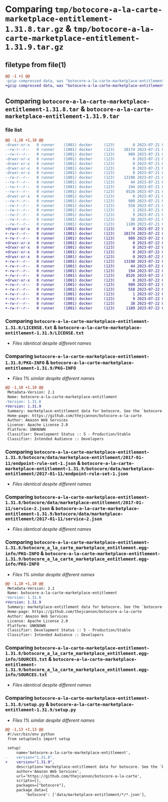 # Comparing `tmp/botocore-a-la-carte-marketplace-entitlement-1.31.8.tar.gz` & `tmp/botocore-a-la-carte-marketplace-entitlement-1.31.9.tar.gz`

## filetype from file(1)

```diff
@@ -1 +1 @@
-gzip compressed data, was "botocore-a-la-carte-marketplace-entitlement-1.31.8.tar", last modified: Fri Jul 21 01:21:43 2023, max compression
+gzip compressed data, was "botocore-a-la-carte-marketplace-entitlement-1.31.9.tar", last modified: Sat Jul 22 01:20:45 2023, max compression
```

## Comparing `botocore-a-la-carte-marketplace-entitlement-1.31.8.tar` & `botocore-a-la-carte-marketplace-entitlement-1.31.9.tar`

### file list

```diff
@@ -1,18 +1,18 @@
-drwxr-xr-x   0 runner    (1001) docker     (123)        0 2023-07-21 01:21:43.919344 botocore-a-la-carte-marketplace-entitlement-1.31.8/
--rw-r--r--   0 runner    (1001) docker     (123)    10174 2023-07-21 01:21:43.000000 botocore-a-la-carte-marketplace-entitlement-1.31.8/LICENSE.txt
--rw-r--r--   0 runner    (1001) docker     (123)      989 2023-07-21 01:21:43.919344 botocore-a-la-carte-marketplace-entitlement-1.31.8/PKG-INFO
-drwxr-xr-x   0 runner    (1001) docker     (123)        0 2023-07-21 01:21:43.915344 botocore-a-la-carte-marketplace-entitlement-1.31.8/botocore/
-drwxr-xr-x   0 runner    (1001) docker     (123)        0 2023-07-21 01:21:43.915344 botocore-a-la-carte-marketplace-entitlement-1.31.8/botocore/data/
-drwxr-xr-x   0 runner    (1001) docker     (123)        0 2023-07-21 01:21:43.915344 botocore-a-la-carte-marketplace-entitlement-1.31.8/botocore/data/marketplace-entitlement/
-drwxr-xr-x   0 runner    (1001) docker     (123)        0 2023-07-21 01:21:43.915344 botocore-a-la-carte-marketplace-entitlement-1.31.8/botocore/data/marketplace-entitlement/2017-01-11/
--rw-r--r--   0 runner    (1001) docker     (123)    13198 2023-07-21 01:21:06.000000 botocore-a-la-carte-marketplace-entitlement-1.31.8/botocore/data/marketplace-entitlement/2017-01-11/endpoint-rule-set-1.json
--rw-r--r--   0 runner    (1001) docker     (123)       44 2023-07-21 01:21:06.000000 botocore-a-la-carte-marketplace-entitlement-1.31.8/botocore/data/marketplace-entitlement/2017-01-11/examples-1.json
--rw-r--r--   0 runner    (1001) docker     (123)      194 2023-07-21 01:21:06.000000 botocore-a-la-carte-marketplace-entitlement-1.31.8/botocore/data/marketplace-entitlement/2017-01-11/paginators-1.json
--rw-r--r--   0 runner    (1001) docker     (123)     8526 2023-07-21 01:21:06.000000 botocore-a-la-carte-marketplace-entitlement-1.31.8/botocore/data/marketplace-entitlement/2017-01-11/service-2.json
-drwxr-xr-x   0 runner    (1001) docker     (123)        0 2023-07-21 01:21:43.915344 botocore-a-la-carte-marketplace-entitlement-1.31.8/botocore_a_la_carte_marketplace_entitlement.egg-info/
--rw-r--r--   0 runner    (1001) docker     (123)      989 2023-07-21 01:21:43.000000 botocore-a-la-carte-marketplace-entitlement-1.31.8/botocore_a_la_carte_marketplace_entitlement.egg-info/PKG-INFO
--rw-r--r--   0 runner    (1001) docker     (123)      558 2023-07-21 01:21:43.000000 botocore-a-la-carte-marketplace-entitlement-1.31.8/botocore_a_la_carte_marketplace_entitlement.egg-info/SOURCES.txt
--rw-r--r--   0 runner    (1001) docker     (123)        1 2023-07-21 01:21:43.000000 botocore-a-la-carte-marketplace-entitlement-1.31.8/botocore_a_la_carte_marketplace_entitlement.egg-info/dependency_links.txt
--rw-r--r--   0 runner    (1001) docker     (123)        9 2023-07-21 01:21:43.000000 botocore-a-la-carte-marketplace-entitlement-1.31.8/botocore_a_la_carte_marketplace_entitlement.egg-info/top_level.txt
--rw-r--r--   0 runner    (1001) docker     (123)       38 2023-07-21 01:21:43.919344 botocore-a-la-carte-marketplace-entitlement-1.31.8/setup.cfg
--rw-r--r--   0 runner    (1001) docker     (123)     1189 2023-07-21 01:21:43.000000 botocore-a-la-carte-marketplace-entitlement-1.31.8/setup.py
+drwxr-xr-x   0 runner    (1001) docker     (123)        0 2023-07-22 01:20:45.389232 botocore-a-la-carte-marketplace-entitlement-1.31.9/
+-rw-r--r--   0 runner    (1001) docker     (123)    10174 2023-07-22 01:20:45.000000 botocore-a-la-carte-marketplace-entitlement-1.31.9/LICENSE.txt
+-rw-r--r--   0 runner    (1001) docker     (123)      989 2023-07-22 01:20:45.389232 botocore-a-la-carte-marketplace-entitlement-1.31.9/PKG-INFO
+drwxr-xr-x   0 runner    (1001) docker     (123)        0 2023-07-22 01:20:45.389232 botocore-a-la-carte-marketplace-entitlement-1.31.9/botocore/
+drwxr-xr-x   0 runner    (1001) docker     (123)        0 2023-07-22 01:20:45.389232 botocore-a-la-carte-marketplace-entitlement-1.31.9/botocore/data/
+drwxr-xr-x   0 runner    (1001) docker     (123)        0 2023-07-22 01:20:45.389232 botocore-a-la-carte-marketplace-entitlement-1.31.9/botocore/data/marketplace-entitlement/
+drwxr-xr-x   0 runner    (1001) docker     (123)        0 2023-07-22 01:20:45.389232 botocore-a-la-carte-marketplace-entitlement-1.31.9/botocore/data/marketplace-entitlement/2017-01-11/
+-rw-r--r--   0 runner    (1001) docker     (123)    13198 2023-07-22 01:20:09.000000 botocore-a-la-carte-marketplace-entitlement-1.31.9/botocore/data/marketplace-entitlement/2017-01-11/endpoint-rule-set-1.json
+-rw-r--r--   0 runner    (1001) docker     (123)       44 2023-07-22 01:20:09.000000 botocore-a-la-carte-marketplace-entitlement-1.31.9/botocore/data/marketplace-entitlement/2017-01-11/examples-1.json
+-rw-r--r--   0 runner    (1001) docker     (123)      194 2023-07-22 01:20:09.000000 botocore-a-la-carte-marketplace-entitlement-1.31.9/botocore/data/marketplace-entitlement/2017-01-11/paginators-1.json
+-rw-r--r--   0 runner    (1001) docker     (123)     8526 2023-07-22 01:20:09.000000 botocore-a-la-carte-marketplace-entitlement-1.31.9/botocore/data/marketplace-entitlement/2017-01-11/service-2.json
+drwxr-xr-x   0 runner    (1001) docker     (123)        0 2023-07-22 01:20:45.389232 botocore-a-la-carte-marketplace-entitlement-1.31.9/botocore_a_la_carte_marketplace_entitlement.egg-info/
+-rw-r--r--   0 runner    (1001) docker     (123)      989 2023-07-22 01:20:45.000000 botocore-a-la-carte-marketplace-entitlement-1.31.9/botocore_a_la_carte_marketplace_entitlement.egg-info/PKG-INFO
+-rw-r--r--   0 runner    (1001) docker     (123)      558 2023-07-22 01:20:45.000000 botocore-a-la-carte-marketplace-entitlement-1.31.9/botocore_a_la_carte_marketplace_entitlement.egg-info/SOURCES.txt
+-rw-r--r--   0 runner    (1001) docker     (123)        1 2023-07-22 01:20:45.000000 botocore-a-la-carte-marketplace-entitlement-1.31.9/botocore_a_la_carte_marketplace_entitlement.egg-info/dependency_links.txt
+-rw-r--r--   0 runner    (1001) docker     (123)        9 2023-07-22 01:20:45.000000 botocore-a-la-carte-marketplace-entitlement-1.31.9/botocore_a_la_carte_marketplace_entitlement.egg-info/top_level.txt
+-rw-r--r--   0 runner    (1001) docker     (123)       38 2023-07-22 01:20:45.389232 botocore-a-la-carte-marketplace-entitlement-1.31.9/setup.cfg
+-rw-r--r--   0 runner    (1001) docker     (123)     1189 2023-07-22 01:20:45.000000 botocore-a-la-carte-marketplace-entitlement-1.31.9/setup.py
```

### Comparing `botocore-a-la-carte-marketplace-entitlement-1.31.8/LICENSE.txt` & `botocore-a-la-carte-marketplace-entitlement-1.31.9/LICENSE.txt`

 * *Files identical despite different names*

### Comparing `botocore-a-la-carte-marketplace-entitlement-1.31.8/PKG-INFO` & `botocore-a-la-carte-marketplace-entitlement-1.31.9/PKG-INFO`

 * *Files 1% similar despite different names*

```diff
@@ -1,10 +1,10 @@
 Metadata-Version: 2.1
 Name: botocore-a-la-carte-marketplace-entitlement
-Version: 1.31.8
+Version: 1.31.9
 Summary: marketplace-entitlement data for botocore. See the `botocore-a-la-carte` package for more info.
 Home-page: https://github.com/thejcannon/botocore-a-la-carte
 Author: Amazon Web Services
 License: Apache License 2.0
 Platform: UNKNOWN
 Classifier: Development Status :: 5 - Production/Stable
 Classifier: Intended Audience :: Developers
```

### Comparing `botocore-a-la-carte-marketplace-entitlement-1.31.8/botocore/data/marketplace-entitlement/2017-01-11/endpoint-rule-set-1.json` & `botocore-a-la-carte-marketplace-entitlement-1.31.9/botocore/data/marketplace-entitlement/2017-01-11/endpoint-rule-set-1.json`

 * *Files identical despite different names*

### Comparing `botocore-a-la-carte-marketplace-entitlement-1.31.8/botocore/data/marketplace-entitlement/2017-01-11/service-2.json` & `botocore-a-la-carte-marketplace-entitlement-1.31.9/botocore/data/marketplace-entitlement/2017-01-11/service-2.json`

 * *Files identical despite different names*

### Comparing `botocore-a-la-carte-marketplace-entitlement-1.31.8/botocore_a_la_carte_marketplace_entitlement.egg-info/PKG-INFO` & `botocore-a-la-carte-marketplace-entitlement-1.31.9/botocore_a_la_carte_marketplace_entitlement.egg-info/PKG-INFO`

 * *Files 1% similar despite different names*

```diff
@@ -1,10 +1,10 @@
 Metadata-Version: 2.1
 Name: botocore-a-la-carte-marketplace-entitlement
-Version: 1.31.8
+Version: 1.31.9
 Summary: marketplace-entitlement data for botocore. See the `botocore-a-la-carte` package for more info.
 Home-page: https://github.com/thejcannon/botocore-a-la-carte
 Author: Amazon Web Services
 License: Apache License 2.0
 Platform: UNKNOWN
 Classifier: Development Status :: 5 - Production/Stable
 Classifier: Intended Audience :: Developers
```

### Comparing `botocore-a-la-carte-marketplace-entitlement-1.31.8/botocore_a_la_carte_marketplace_entitlement.egg-info/SOURCES.txt` & `botocore-a-la-carte-marketplace-entitlement-1.31.9/botocore_a_la_carte_marketplace_entitlement.egg-info/SOURCES.txt`

 * *Files identical despite different names*

### Comparing `botocore-a-la-carte-marketplace-entitlement-1.31.8/setup.py` & `botocore-a-la-carte-marketplace-entitlement-1.31.9/setup.py`

 * *Files 1% similar despite different names*

```diff
@@ -1,13 +1,13 @@
 #!/usr/bin/env python
 from setuptools import setup
 
 setup(
     name='botocore-a-la-carte-marketplace-entitlement',
-    version="1.31.8",
+    version="1.31.9",
     description='marketplace-entitlement data for botocore. See the `botocore-a-la-carte` package for more info.',
     author='Amazon Web Services',
     url='https://github.com/thejcannon/botocore-a-la-carte',
     scripts=[],
     packages=["botocore"],
     package_data={
         'botocore': ['data/marketplace-entitlement/*/*.json'],
```

